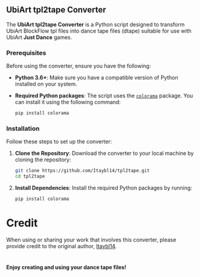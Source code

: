 ## UbiArt tpl2tape Converter

The **UbiArt tpl2tape Converter** is a Python script designed to transform UbiArt BlockFlow tpl files into dance tape files (dtape) suitable for use with UbiArt **Just Dance** games.

### Prerequisites

Before using the converter, ensure you have the following:

- **Python 3.6+**: Make sure you have a compatible version of Python installed on your system.
- **Required Python packages**: The script uses the [`colorama`](https://pypi.org/project/colorama/) package. You can install it using the following command:

   ```sh
   pip install colorama
   ```

### Installation

Follow these steps to set up the converter:

1. **Clone the Repository**: Download the converter to your local machine by cloning the repository:

   ```sh
   git clone https://github.com/Itaybl14/tpl2tape.git
   cd tpl2tape
   ```

2. **Install Dependencies**: Install the required Python packages by running:

   ```sh
   pip install colorama
   ```

# Credit

When using or sharing your work that involves this converter, please provide credit to the original author, [Itaybl14](https://github.com/Itaybl14).

#
**Enjoy creating and using your dance tape files!**